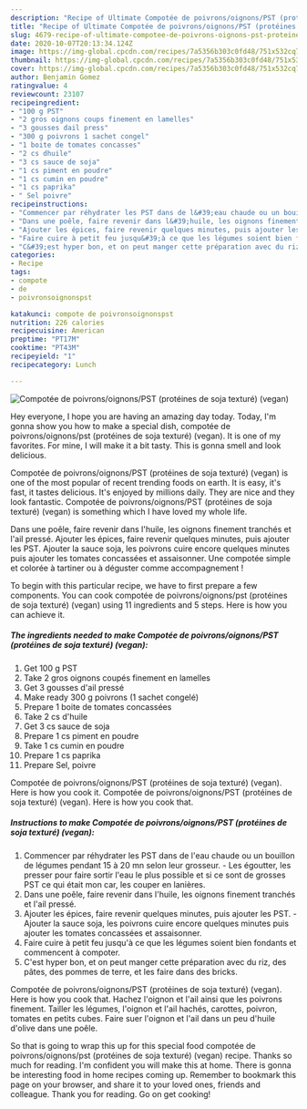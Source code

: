 ```yaml
---
description: "Recipe of Ultimate Compotée de poivrons/oignons/PST (protéines de soja texturé) (vegan)"
title: "Recipe of Ultimate Compotée de poivrons/oignons/PST (protéines de soja texturé) (vegan)"
slug: 4679-recipe-of-ultimate-compotee-de-poivrons-oignons-pst-proteines-de-soja-texture-vegan
date: 2020-10-07T20:13:34.124Z
image: https://img-global.cpcdn.com/recipes/7a5356b303c0fd48/751x532cq70/compotee-de-poivronsoignonspst-proteines-de-soja-texture-vegan-photo-principale-de-la-recette.jpg
thumbnail: https://img-global.cpcdn.com/recipes/7a5356b303c0fd48/751x532cq70/compotee-de-poivronsoignonspst-proteines-de-soja-texture-vegan-photo-principale-de-la-recette.jpg
cover: https://img-global.cpcdn.com/recipes/7a5356b303c0fd48/751x532cq70/compotee-de-poivronsoignonspst-proteines-de-soja-texture-vegan-photo-principale-de-la-recette.jpg
author: Benjamin Gomez
ratingvalue: 4
reviewcount: 23107
recipeingredient:
- "100 g PST"
- "2 gros oignons coups finement en lamelles"
- "3 gousses dail press"
- "300 g poivrons 1 sachet congel"
- "1 boite de tomates concasses"
- "2 cs dhuile"
- "3 cs sauce de soja"
- "1 cs piment en poudre"
- "1 cs cumin en poudre"
- "1 cs paprika"
- " Sel poivre"
recipeinstructions:
- "Commencer par réhydrater les PST dans de l&#39;eau chaude ou un bouillon de légumes pendant 15 à 20 mn selon leur grosseur. Les égoutter, les presser pour faire sortir l&#39;eau le plus possible et si ce sont de grosses PST ce qui était mon car, les couper en lanières."
- "Dans une poêle, faire revenir dans l&#39;huile, les oignons finement tranchés et l&#39;ail pressé."
- "Ajouter les épices, faire revenir quelques minutes, puis ajouter les PST. Ajouter la sauce soja, les poivrons cuire encore quelques minutes puis ajouter les tomates concassées et assaisonner."
- "Faire cuire à petit feu jusqu&#39;à ce que les légumes soient bien fondants et commencent à compoter."
- "C&#39;est hyper bon, et on peut manger cette préparation avec du riz, des pâtes, des pommes de terre, et les faire dans des bricks."
categories:
- Recipe
tags:
- compote
- de
- poivronsoignonspst

katakunci: compote de poivronsoignonspst 
nutrition: 226 calories
recipecuisine: American
preptime: "PT17M"
cooktime: "PT43M"
recipeyield: "1"
recipecategory: Lunch

---
```



![Compotée de poivrons/oignons/PST (protéines de soja texturé) (vegan)](https://img-global.cpcdn.com/recipes/7a5356b303c0fd48/751x532cq70/compotee-de-poivronsoignonspst-proteines-de-soja-texture-vegan-photo-principale-de-la-recette.jpg)

Hey everyone, I hope you are having an amazing day today. Today, I'm gonna show you how to make a special dish, compotée de poivrons/oignons/pst (protéines de soja texturé) (vegan). It is one of my favorites. For mine, I will make it a bit tasty. This is gonna smell and look delicious.

Compotée de poivrons/oignons/PST (protéines de soja texturé) (vegan) is one of the most popular of recent trending foods on earth. It is easy, it's fast, it tastes delicious. It's enjoyed by millions daily. They are nice and they look fantastic. Compotée de poivrons/oignons/PST (protéines de soja texturé) (vegan) is something which I have loved my whole life.

Dans une poêle, faire revenir dans l&#39;huile, les oignons finement tranchés et l&#39;ail pressé. Ajouter les épices, faire revenir quelques minutes, puis ajouter les PST. Ajouter la sauce soja, les poivrons cuire encore quelques minutes puis ajouter les tomates concassées et assaisonner. Une compotée simple et colorée à tartiner ou à déguster comme accompagnement !


To begin with this particular recipe, we have to first prepare a few components. You can cook compotée de poivrons/oignons/pst (protéines de soja texturé) (vegan) using 11 ingredients and 5 steps. Here is how you can achieve it.

<!--inarticleads1-->

##### The ingredients needed to make Compotée de poivrons/oignons/PST (protéines de soja texturé) (vegan):

1. Get 100 g PST
1. Take 2 gros oignons coupés finement en lamelles
1. Get 3 gousses d&#39;ail pressé
1. Make ready 300 g poivrons (1 sachet congelé)
1. Prepare 1 boite de tomates concassées
1. Take 2 cs d&#39;huile
1. Get 3 cs sauce de soja
1. Prepare 1 cs piment en poudre
1. Take 1 cs cumin en poudre
1. Prepare 1 cs paprika
1. Prepare  Sel, poivre


Compotée de poivrons/oignons/PST (protéines de soja texturé) (vegan). Here is how you cook it. Compotée de poivrons/oignons/PST (protéines de soja texturé) (vegan). Here is how you cook that. 

<!--inarticleads2-->

##### Instructions to make Compotée de poivrons/oignons/PST (protéines de soja texturé) (vegan):

1. Commencer par réhydrater les PST dans de l&#39;eau chaude ou un bouillon de légumes pendant 15 à 20 mn selon leur grosseur. - Les égoutter, les presser pour faire sortir l&#39;eau le plus possible et si ce sont de grosses PST ce qui était mon car, les couper en lanières.
1. Dans une poêle, faire revenir dans l&#39;huile, les oignons finement tranchés et l&#39;ail pressé.
1. Ajouter les épices, faire revenir quelques minutes, puis ajouter les PST. - Ajouter la sauce soja, les poivrons cuire encore quelques minutes puis ajouter les tomates concassées et assaisonner.
1. Faire cuire à petit feu jusqu&#39;à ce que les légumes soient bien fondants et commencent à compoter.
1. C&#39;est hyper bon, et on peut manger cette préparation avec du riz, des pâtes, des pommes de terre, et les faire dans des bricks.


Compotée de poivrons/oignons/PST (protéines de soja texturé) (vegan). Here is how you cook that. Hachez l&#39;oignon et l&#39;ail ainsi que les poivrons finement. Tailler les légumes, l&#39;oignon et l&#39;ail hachés, carottes, poivron, tomates en petits cubes. Faire suer l&#39;oignon et l&#39;ail dans un peu d&#39;huile d&#39;olive dans une poêle. 

So that is going to wrap this up for this special food compotée de poivrons/oignons/pst (protéines de soja texturé) (vegan) recipe. Thanks so much for reading. I'm confident you will make this at home. There is gonna be interesting food in home recipes coming up. Remember to bookmark this page on your browser, and share it to your loved ones, friends and colleague. Thank you for reading. Go on get cooking!
